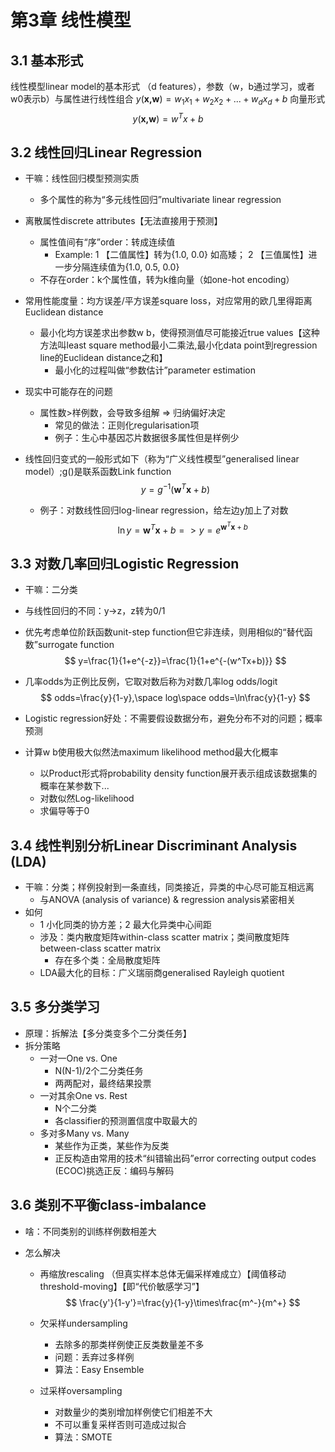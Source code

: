 # 第3章 线性模型



## 3.1 基本形式

线性模型linear model的基本形式 （d features），参数（w，b通过学习，或者w0表示b）与属性进行线性组合
$y(\textbf{x,w})=w_1x_1+w_2x_2+...+w_dx_d+b$
向量形式
$$
y(\textbf{x,w})=w^Tx+b
$$


## 3.2 线性回归Linear Regression

- 干嘛：线性回归模型预测实质

  - 多个属性的称为“多元线性回归”multivariate linear regression

- 离散属性discrete attributes【无法直接用于预测】

  - 属性值间有“序”order：转成连续值
    - Example: 1 【二值属性】转为{1.0, 0.0} 如高矮； 2 【三值属性】进一步分隔连续值为{1.0, 0.5, 0.0}
  - 不存在order：k个属性值，转为k维向量（如one-hot encoding）

- 常用性能度量：均方误差/平方误差square loss，对应常用的欧几里得距离Euclidean distance

  - 最小化均方误差求出参数w b，使得预测值尽可能接近true values【这种方法叫least square method最小二乘法,最小化data point到regression line的Euclidean distance之和】
    - 最小化的过程叫做“参数估计”parameter estimation

- 现实中可能存在的问题

  - 属性数>样例数，会导致多组解 => 归纳偏好决定
    - 常见的做法：正则化regularisation项
    - 例子：生心中基因芯片数据很多属性但是样例少

- 线性回归变式的一般形式如下（称为“广义线性模型”generalised linear model）;g()是联系函数Link function
  $$
  y=g^{-1}(\textbf{w}^T\textbf{x}+b)
  $$

  - 例子：对数线性回归log-linear regression，给左边y加上了对数
    $$
    \ln{y}=\textbf{w}^T\textbf{x}+b => y=e^{\textbf{w}^T\textbf{x}+b}
    $$



## 3.3 对数几率回归Logistic Regression

- 干嘛：二分类

- 与线性回归的不同：y->z，z转为0/1

- 优先考虑单位阶跃函数unit-step function但它非连续，则用相似的“替代函数”surrogate function
  $$
  y=\frac{1}{1+e^{-z}}=\frac{1}{1+e^{-(w^Tx+b)}}
  $$
  

- 几率odds为正例比反例，它取对数后称为对数几率log odds/logit
  $$
  odds=\frac{y}{1-y},\space log\space odds=\ln\frac{y}{1-y}
  $$

-  Logistic regression好处：不需要假设数据分布，避免分布不对的问题；概率预测

- 计算w b使用极大似然法maximum likelihood method最大化概率

  - 以Product形式将probability density function展开表示组成该数据集的概率在某参数下...
  - 对数似然Log-likelihood
  - 求偏导等于0



## 3.4 线性判别分析Linear Discriminant Analysis (LDA)

- 干嘛：分类；样例投射到一条直线，同类接近，异类的中心尽可能互相远离
  - 与ANOVA (analysis of variance) & regression analysis紧密相关
- 如何
  - 1 小化同类的协方差；2 最大化异类中心间距
  - 涉及：类内散度矩阵within-class scatter matrix；类间散度矩阵between-class scatter matrix
    - 存在多个类：全局散度矩阵
  - LDA最大化的目标：广义瑞丽商generalised Rayleigh quotient



## 3.5 多分类学习

- 原理：拆解法【多分类变多个二分类任务】
- 拆分策略
  - 一对一One vs. One
    - N(N-1)/2个二分类任务
    - 两两配对，最终结果投票
  - 一对其余One vs. Rest
    - N个二分类
    - 各classifier的预测置信度中取最大的
  - 多对多Many vs. Many
    - 某些作为正类，某些作为反类
    - 正反构造由常用的技术“纠错输出码”error correcting output codes (ECOC)挑选正反：编码与解码



## 3.6 类别不平衡class-imbalance

- 啥：不同类别的训练样例数相差大

- 怎么解决

  - 再缩放rescaling （但真实样本总体无偏采样难成立）【阈值移动threshold-moving】【即“代价敏感学习”】
    $$
    \frac{y'}{1-y'}=\frac{y}{1-y}\times\frac{m^-}{m^+}
    $$
    

  - 欠采样undersampling
    - 去除多的那类样例使正反类数量差不多
    - 问题：丢弃过多样例
    - 算法：Easy Ensemble
  - 过采样oversampling
    - 对数量少的类别增加样例使它们相差不大
    - 不可以重复采样否则可造成过拟合
    - 算法：SMOTE
